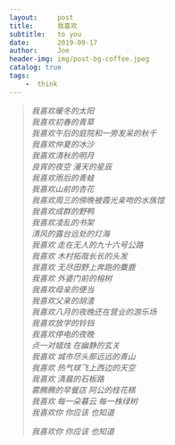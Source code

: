 ```yaml
---
layout:     post
title:      我喜欢
subtitle:   to you
date:       2019-09-17
author:     Joe
header-img: img/post-bg-coffee.jpeg
catalog: true
tags:
    -  think   
---
```


>*我喜欢暖冬的太阳*  
>*我喜欢初春的青草*  
>*我喜欢午后的庭院和一旁发呆的秋千*  
>*我喜欢仲夏的冰沙*  
>*我喜欢清秋的明月*  
>*良宵的夜空 漫天的星辰*  
>*我喜欢雨后的青蛙*  
>*我喜欢山前的杏花*  
>*我喜欢周三的傍晚被霞光亲吻的水族馆*  
>*我喜欢成群的野鸭*  
>*我喜欢凌乱的书架*  
>*清风的露台远处的灯海*  
>*我喜欢 走在无人的九十六号公路*  
>*我喜欢 木村拓哉长长的头发*  
>*我喜欢 无尽田野上奔跑的麋鹿*  
>*我喜欢 外婆门前的榕树*  
>*我喜欢母亲的便当*  
>*我喜欢父亲的胡渣*  
>*我喜欢八月的夜晚还在营业的游乐场*  
>*我喜欢放学的铃铛*  
>*我喜欢停电的夜晚*  
>*点一对蜡烛 在幽静的玄关*  
>*我喜欢 城市尽头那远远的青山*  
>*我喜欢 热气球飞上西边的天空*  
>*我喜欢 清晨的石板路*  
>*雾腾腾的早餐店 阿公的桂花糕*  
>*我喜欢 每一朵暮云 每一株绿树*  
>*我喜欢你 你应该 也知道*  
>  
>*我喜欢你 你应该 也知道*  
